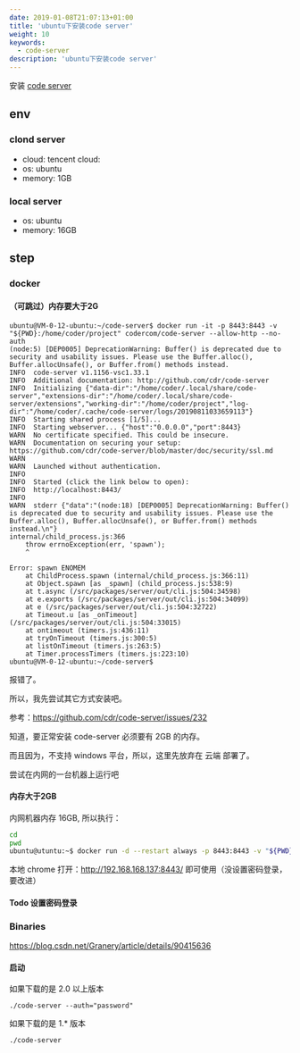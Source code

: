 ```yaml
---
date: 2019-01-08T21:07:13+01:00
title: 'ubuntu下安装code server'
weight: 10
keywords:
  - code-server
description: 'ubuntu下安装code server'
---
```


安装 [code server](https://github.com/cdr/code-server)

## env

### clond server

- cloud: tencent cloud:
- os: ubuntu
- memory: 1GB

### local server

- os: ubuntu
- memory: 16GB

## step

### docker

#### （可跳过）内存要大于2G

```
ubuntu@VM-0-12-ubuntu:~/code-server$ docker run -it -p 8443:8443 -v "${PWD}:/home/coder/project" codercom/code-server --allow-http --no-auth
(node:5) [DEP0005] DeprecationWarning: Buffer() is deprecated due to security and usability issues. Please use the Buffer.alloc(), Buffer.allocUnsafe(), or Buffer.from() methods instead.
INFO  code-server v1.1156-vsc1.33.1
INFO  Additional documentation: http://github.com/cdr/code-server
INFO  Initializing {"data-dir":"/home/coder/.local/share/code-server","extensions-dir":"/home/coder/.local/share/code-server/extensions","working-dir":"/home/coder/project","log-dir":"/home/coder/.cache/code-server/logs/20190811033659113"}
INFO  Starting shared process [1/5]...
INFO  Starting webserver... {"host":"0.0.0.0","port":8443}
WARN  No certificate specified. This could be insecure.
WARN  Documentation on securing your setup: https://github.com/cdr/code-server/blob/master/doc/security/ssl.md
WARN
WARN  Launched without authentication.
INFO
INFO  Started (click the link below to open):
INFO  http://localhost:8443/
INFO
WARN  stderr {"data":"(node:18) [DEP0005] DeprecationWarning: Buffer() is deprecated due to security and usability issues. Please use the Buffer.alloc(), Buffer.allocUnsafe(), or Buffer.from() methods instead.\n"}
internal/child_process.js:366
    throw errnoException(err, 'spawn');
    ^

Error: spawn ENOMEM
    at ChildProcess.spawn (internal/child_process.js:366:11)
    at Object.spawn [as _spawn] (child_process.js:538:9)
    at t.async (/src/packages/server/out/cli.js:504:34598)
    at e.exports (/src/packages/server/out/cli.js:504:34099)
    at e (/src/packages/server/out/cli.js:504:32722)
    at Timeout.u [as _onTimeout] (/src/packages/server/out/cli.js:504:33015)
    at ontimeout (timers.js:436:11)
    at tryOnTimeout (timers.js:300:5)
    at listOnTimeout (timers.js:263:5)
    at Timer.processTimers (timers.js:223:10)
ubuntu@VM-0-12-ubuntu:~/code-server$
```

报错了。

所以，我先尝试其它方式安装吧。

参考：https://github.com/cdr/code-server/issues/232

知道，要正常安装 code-server 必须要有 2GB 的内存。

而且因为，不支持 windows 平台，所以，这里先放弃在 云端 部署了。

尝试在内网的一台机器上运行吧

#### 内存大于2GB

内网机器内存 16GB, 所以执行：


```bash
cd
pwd
ubuntu@utuntu:~$ docker run -d --restart always -p 8443:8443 -v "${PWD}:/home/coder/project" codercom/code-server --allow-http --no-auth
```

本地 chrome 打开：http://192.168.168.137:8443/ 即可使用（没设置密码登录，要改进）

#### Todo 设置密码登录

### Binaries

https://blog.csdn.net/Granery/article/details/90415636

#### 启动

如果下载的是 2.0 以上版本

```
./code-server --auth="password"
```

如果下载的是 1.\* 版本

```
./code-server
```

